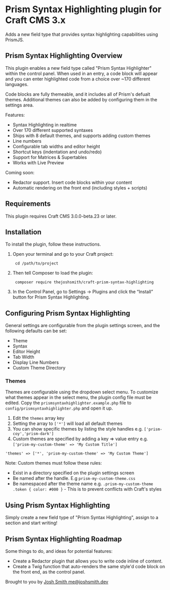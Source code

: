 # Prism Syntax Highlighting plugin for Craft CMS 3.x

Adds a new field type that provides syntax highlighting capabilities using PrismJS.

## Prism Syntax Highlighting Overview

This plugin enables a new field type called "Prism Syntax Highlighter" within the control panel. When used in an entry, a code block will appear and you can enter highlighted code from a choice over ~170 different languages.

Code blocks are fully themeable, and it includes all of Prism's defualt themes. Additional themes can also be added by configuring them in the settings area.

Features:
- Syntax Highlighting in realtime
- Over 170 different supported syntaxes
- Ships with 8 default themes, and supports adding custom themes
- Line numbers
- Configurable tab widths and editor height
- Shortcut keys (indentation and undo/redo)
- Support for Matrices & Supertables
- Works with Live Preview

Coming soon:
- Redactor support. Insert code blocks within your content
- Automatic rendering on the front end (including styles + scripts)

## Requirements

This plugin requires Craft CMS 3.0.0-beta.23 or later.

## Installation

To install the plugin, follow these instructions.

1. Open your terminal and go to your Craft project:

        cd /path/to/project

2. Then tell Composer to load the plugin:

        composer require thejoshsmith/craft-prism-syntax-highlighting

3. In the Control Panel, go to Settings → Plugins and click the “Install” button for Prism Syntax Highlighting.

## Configuring Prism Syntax Highlighting

General settings are configurable from the plugin settings screen, and the following defaults can be set:

- Theme
- Syntax
- Editor Height
- Tab Width
- Display Line Numbers
- Custom Theme Directory

### Themes

Themes are configurable using the dropdown select menu. To customize what themes appear in the select menu, the plugin config file must be edited. Copy the `prismsyntaxhighlighter.example.php` file to `config/prismsyntaxhighlighter.php` and open it up.

1. Edit the `themes` array key
2. Setting the array to `['*']` will load all default themes
3. You can show specific themes by listing the style handles e.g. `['prism-coy','prism-dark']`
4. Custom themes are specified by adding a key => value entry e.g. `['prism-my-custom-theme' => 'My Custom Title']`

```
'themes' => ['*', 'prism-my-custom-theme' => 'My Custom Theme']
```

Note: Custom themes must follow these rules:

- Exist in a directory specified on the plugin settings screen
- Be named after the handle. E.g `prism-my-custom-theme.css`
- Be namespaced after the theme name e.g. `.prism-my-custom-theme .token { color: #000 }` - This is to prevent conflicts with Craft's styles


## Using Prism Syntax Highlighting

Simply create a new field type of "Prism Syntax Highlighting", assign to a section and start writing!

## Prism Syntax Highlighting Roadmap

Some things to do, and ideas for potential features:

* Create a Redactor plugin that allows you to write code inline of content.
* Create a Twig function that auto-renders the same style'd code block on the front end, as the control panel.

Brought to you by [Josh Smith <me@joshsmith.dev>](https://www.joshsmith.dev)
